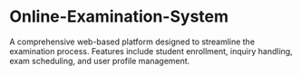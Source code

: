 # Online-Examination-System
A comprehensive web-based platform designed to streamline the examination process. Features include student enrollment, inquiry handling, exam scheduling, and user profile management. 
